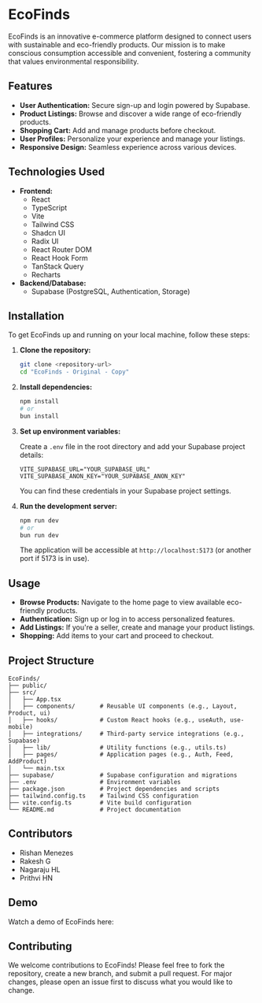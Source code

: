 # EcoFinds

EcoFinds is an innovative e-commerce platform designed to connect users with sustainable and eco-friendly products. Our mission is to make conscious consumption accessible and convenient, fostering a community that values environmental responsibility.

## Features

- **User Authentication:** Secure sign-up and login powered by Supabase.
- **Product Listings:** Browse and discover a wide range of eco-friendly products.
- **Shopping Cart:** Add and manage products before checkout.
- **User Profiles:** Personalize your experience and manage your listings.
- **Responsive Design:** Seamless experience across various devices.

## Technologies Used

- **Frontend:**
  - React
  - TypeScript
  - Vite
  - Tailwind CSS
  - Shadcn UI
  - Radix UI
  - React Router DOM
  - React Hook Form
  - TanStack Query
  - Recharts
- **Backend/Database:**
  - Supabase (PostgreSQL, Authentication, Storage)

## Installation

To get EcoFinds up and running on your local machine, follow these steps:

1.  **Clone the repository:**

    ```bash
    git clone <repository-url>
    cd "EcoFinds - Original - Copy"
    ```

2.  **Install dependencies:**

    ```bash
    npm install
    # or
    bun install
    ```

3.  **Set up environment variables:**

    Create a `.env` file in the root directory and add your Supabase project details:

    ```env
    VITE_SUPABASE_URL="YOUR_SUPABASE_URL"
    VITE_SUPABASE_ANON_KEY="YOUR_SUPABASE_ANON_KEY"
    ```

    You can find these credentials in your Supabase project settings.

4.  **Run the development server:**

    ```bash
    npm run dev
    # or
    bun run dev
    ```

    The application will be accessible at `http://localhost:5173` (or another port if 5173 is in use).

## Usage

-   **Browse Products:** Navigate to the home page to view available eco-friendly products.
-   **Authentication:** Sign up or log in to access personalized features.
-   **Add Listings:** If you're a seller, create and manage your product listings.
-   **Shopping:** Add items to your cart and proceed to checkout.

## Project Structure

```
EcoFinds/
├── public/
├── src/
│   ├── App.tsx
│   ├── components/       # Reusable UI components (e.g., Layout, Product, ui)
│   ├── hooks/            # Custom React hooks (e.g., useAuth, use-mobile)
│   ├── integrations/     # Third-party service integrations (e.g., Supabase)
│   ├── lib/              # Utility functions (e.g., utils.ts)
│   ├── pages/            # Application pages (e.g., Auth, Feed, AddProduct)
│   └── main.tsx
├── supabase/             # Supabase configuration and migrations
├── .env                  # Environment variables
├── package.json          # Project dependencies and scripts
├── tailwind.config.ts    # Tailwind CSS configuration
├── vite.config.ts        # Vite build configuration
└── README.md             # Project documentation
```

## Contributors

- Rishan Menezes
- Rakesh G
- Nagaraju HL
- Prithvi HN

## Demo

Watch a demo of EcoFinds here: <mcurl name="EcoFinds Demo" url="https://youtu.be/u-iIejnpoww?si=P4MFfKKwY8Rhqp"></mcurl>

## Contributing

We welcome contributions to EcoFinds! Please feel free to fork the repository, create a new branch, and submit a pull request. For major changes, please open an issue first to discuss what you would like to change.
